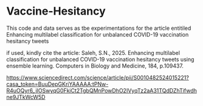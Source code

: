 # Vaccine-Hesitancy

This code and data serves as tbe experimentations for the article entitiled
Enhancing multilabel classification for unbalanced COVID-19 vaccination hesitancy tweets

if used, kindly cite the article:
Saleh, S.N., 2025. Enhancing multilabel classification for unbalanced COVID-19 vaccination hesitancy tweets using ensemble learning. Computers in Biology and Medicine, 184, p.109437.

https://www.sciencedirect.com/science/article/pii/S0010482524015221?casa_token=BuuDepGKriYAAAAA:tPNw-R4uOQyr6_jIOSwyqG0FkiCt2TgbQMnPowDhO2IVyqTz2aA31TQdDZhTifwdhne9JTkWcW5D
